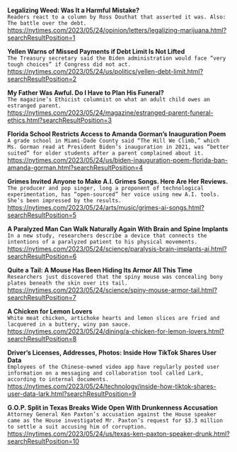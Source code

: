 **Legalizing Weed: Was It a Harmful Mistake?**\
`Readers react to a column by Ross Douthat that asserted it was. Also: The battle over the debt.`\
https://nytimes.com/2023/05/24/opinion/letters/legalizing-marijuana.html?searchResultPosition=1

**Yellen Warns of Missed Payments if Debt Limit Is Not Lifted**\
`The Treasury secretary said the Biden administration would face “very tough choices” if Congress did not act.`\
https://nytimes.com/2023/05/24/us/politics/yellen-debt-limit.html?searchResultPosition=2

**My Father Was Awful. Do I Have to Plan His Funeral?**\
`The magazine’s Ethicist columnist on what an adult child owes an estranged parent.`\
https://nytimes.com/2023/05/24/magazine/estranged-parent-funeral-ethics.html?searchResultPosition=3

**Florida School Restricts Access to Amanda Gorman’s Inauguration Poem**\
`A grade school in Miami-Dade County said “The Hill We Climb,” which Ms. Gorman read at President Biden’s inauguration in 2021, was “better suited” for older students after a parent complained about it.`\
https://nytimes.com/2023/05/24/us/biden-inauguration-poem-florida-ban-amanda-gorman.html?searchResultPosition=4

**Grimes Invited Anyone to Make A.I. Grimes Songs. Here Are Her Reviews.**\
`The producer and pop singer, long a proponent of technological experimentation, has “open-sourced” her voice using new A.I. tools. She’s been impressed by the results.`\
https://nytimes.com/2023/05/24/arts/music/grimes-ai-songs.html?searchResultPosition=5

**A Paralyzed Man Can Walk Naturally Again With Brain and Spine Implants**\
`In a new study, researchers describe a device that connects the intentions of a paralyzed patient to his physical movements.`\
https://nytimes.com/2023/05/24/science/paralysis-brain-implants-ai.html?searchResultPosition=6

**Quite a Tail: A Mouse Has Been Hiding Its Armor All This Time**\
`Researchers just discovered that the spiny mouse was concealing bony plates beneath the skin over its tail.`\
https://nytimes.com/2023/05/24/science/spiny-mouse-armor-tail.html?searchResultPosition=7

**A Chicken for Lemon Lovers**\
`White meat chicken, artichoke hearts and lemon slices are fried and lacquered in a buttery, winy pan sauce.`\
https://nytimes.com/2023/05/24/dining/a-chicken-for-lemon-lovers.html?searchResultPosition=8

**Driver’s Licenses, Addresses, Photos: Inside How TikTok Shares User Data**\
`Employees of the Chinese-owned video app have regularly posted user information on a messaging and collaboration tool called Lark, according to internal documents.`\
https://nytimes.com/2023/05/24/technology/inside-how-tiktok-shares-user-data-lark.html?searchResultPosition=9

**G.O.P. Split in Texas Breaks Wide Open With Drunkenness Accusation**\
`Attorney General Ken Paxton’s accusation against the House speaker came as the House investigated Mr. Paxton’s request for $3.3 million to settle a suit accusing him of corruption.`\
https://nytimes.com/2023/05/24/us/texas-ken-paxton-speaker-drunk.html?searchResultPosition=10

